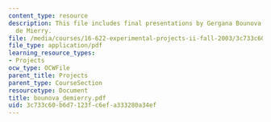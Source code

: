 ```yaml
---
content_type: resource
description: This file includes final presentations by Gergana Bounova and Timoth?ee
  de Mierry.
file: /media/courses/16-622-experimental-projects-ii-fall-2003/3c733c60b6d7123fc6efa333280a34ef_bounova_demierry.pdf
file_type: application/pdf
learning_resource_types:
- Projects
ocw_type: OCWFile
parent_title: Projects
parent_type: CourseSection
resourcetype: Document
title: bounova_demierry.pdf
uid: 3c733c60-b6d7-123f-c6ef-a333280a34ef
---
```

